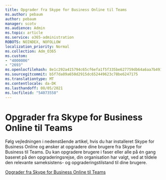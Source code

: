 ```yaml
---
title: Opgrader fra Skype for Business Online til Teams
ms.author: pebaum
author: pebaum
manager: scotv
ms.audience: Admin
ms.topic: article
ms.service: o365-administration
ROBOTS: NOINDEX, NOFOLLOW
localization_priority: Normal
ms.collection: Adm_O365
ms.custom:
- "4000006"
- "2693"
ms.openlocfilehash: 8e1c292a415794c65cf6efa1f5f335be627759db64a6aa7b4918f05436502fd0
ms.sourcegitcommit: b5f7da89a650d2915dc652449623c78be6247175
ms.translationtype: MT
ms.contentlocale: da-DK
ms.lasthandoff: 08/05/2021
ms.locfileid: "54073558"
---
```

# <a name="upgrade-from-skype-for-business-online-to-teams"></a>Opgrader fra Skype for Business Online til Teams  

Følg vejledningen i nedenstående artikel, hvis du har installeret Skype for Business Online og ønsker at opgradere dine brugere fra Skype for Business til Teams. Du kan opgradere brugere i faser eller alle på én gang baseret på den opgraderingsrejse, din organisation har valgt, ved at tildele den relevante sameksistens- og opgraderingstilstand til dine brugere.

[Opgrader fra Skype for Business Online til Teams](https://docs.microsoft.com/MicrosoftTeams/upgrade-to-teams-execute-skypeforbusinessonline) 